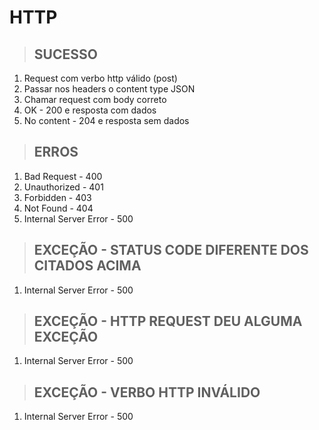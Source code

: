 # HTTP


> ## SUCESSO
1. Request com verbo http válido (post)
2. Passar nos headers o content type JSON
3. Chamar request com body correto
4. OK - 200 e resposta com dados
5. No content - 204 e resposta sem dados

> ## ERROS
1. Bad Request - 400
2. Unauthorized - 401
3. Forbidden - 403
4. Not Found - 404
5. Internal Server Error - 500

> ## EXCEÇÃO - STATUS CODE DIFERENTE DOS CITADOS ACIMA
1. Internal Server Error - 500

> ## EXCEÇÃO - HTTP REQUEST DEU ALGUMA EXCEÇÃO
1. Internal Server Error - 500

> ## EXCEÇÃO - VERBO HTTP INVÁLIDO
1. Internal Server Error - 500